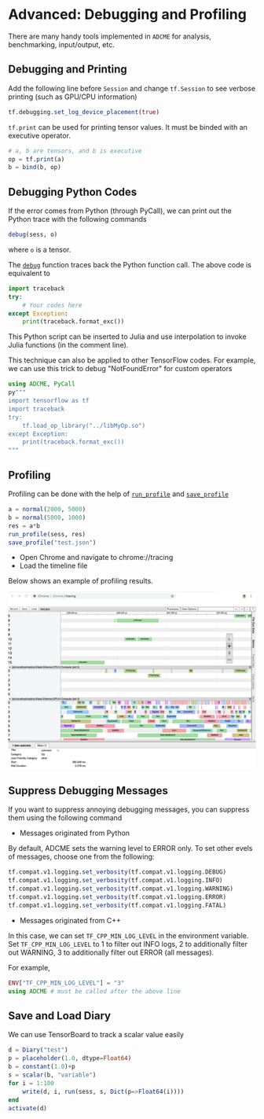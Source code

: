 # Advanced: Debugging and Profiling 

There are many handy tools implemented in `ADCME` for analysis, benchmarking, input/output, etc. 

## Debugging and Printing

Add the following line before `Session` and change `tf.Session` to see verbose printing (such as GPU/CPU information)
```julia
tf.debugging.set_log_device_placement(true)
```

`tf.print` can be used for printing tensor values. It must be binded with an executive operator.
```julia
# a, b are tensors, and b is executive
op = tf.print(a)
b = bind(b, op)
```

## Debugging Python Codes

If the error comes from Python (through PyCall), we can print out the Python trace with the following commands

```julia
debug(sess, o)
```

where `o` is a tensor. 

The [`debug`](@ref) function traces back the Python function call. The above code is equivalent to 

```python
import traceback
try:
    # Your codes here 
except Exception:
    print(traceback.format_exc())
```

This Python script can be inserted to Julia and use interpolation to invoke Julia functions (in the comment line).

This technique can also be applied to other TensorFlow codes. For example, we can use this trick to debug "NotFoundError" for custom operators
```julia
using ADCME, PyCall
py"""
import tensorflow as tf
import traceback
try:
    tf.load_op_library("../libMyOp.so")
except Exception:
    print(traceback.format_exc())
"""
```

## Profiling

Profiling can be done with the help of [`run_profile`](@ref) and [`save_profile`](@ref)
```julia
a = normal(2000, 5000)
b = normal(5000, 1000)
res = a*b 
run_profile(sess, res)
save_profile("test.json")
```
- Open Chrome and navigate to chrome://tracing
- Load the timeline file

Below shows an example of profiling results.

![](https://github.com/ADCMEMarket/ADCMEImages/blob/master/ADCME/profile.png?raw=true)


## Suppress Debugging Messages

If you want to suppress annoying debugging messages, you can suppress them using the following command

- Messages originated from Python 

By default, ADCME sets the warning level to ERROR only. To set other evels of messages, choose one from the following:

```julia
tf.compat.v1.logging.set_verbosity(tf.compat.v1.logging.DEBUG)
tf.compat.v1.logging.set_verbosity(tf.compat.v1.logging.INFO)
tf.compat.v1.logging.set_verbosity(tf.compat.v1.logging.WARNING)
tf.compat.v1.logging.set_verbosity(tf.compat.v1.logging.ERROR)
tf.compat.v1.logging.set_verbosity(tf.compat.v1.logging.FATAL)
```

- Messages originated from C++

In this case, we can set `TF_CPP_MIN_LOG_LEVEL` in the environment variable. Set `TF_CPP_MIN_LOG_LEVEL` to 1 to filter out INFO logs, 2 to additionally filter out WARNING, 3 to additionally filter out ERROR (all messages).

For example,

```julia
ENV["TF_CPP_MIN_LOG_LEVEL"] = "3"
using ADCME # must be called after the above line
```


## Save and Load Diary

We can use TensorBoard to track a scalar value easily
```julia
d = Diary("test")
p = placeholder(1.0, dtype=Float64)
b = constant(1.0)+p
s = scalar(b, "variable")
for i = 1:100
    write(d, i, run(sess, s, Dict(p=>Float64(i))))
end
activate(d)
```

